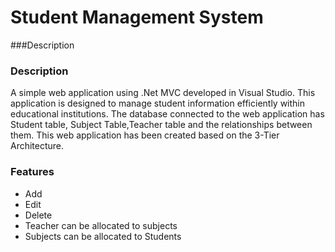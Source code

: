 # Student Management System
###Description
### Description
 A simple web application using .Net MVC developed in Visual Studio. This application is designed to manage student information efficiently within educational institutions. The database connected to the web application has Student table, Subject Table,Teacher table and the relationships between them.
This web application has been created based on the 3-Tier Architecture.
 
 ### Features
 * Add 
 * Edit
 * Delete
 * Teacher can be allocated to subjects
 * Subjects can be allocated to Students
